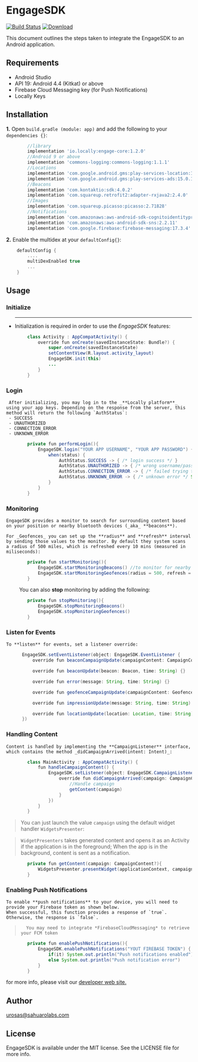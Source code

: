 # EngageSDK
[![Build Status](https://travis-ci.org/locally-io/android-engage-sdk.svg?branch=master)](https://travis-ci.org/locally-io/android-engage-sdk) [ ![Download](https://api.bintray.com/packages/locally/engage/core/images/download.svg?version=1.2.0) ](https://bintray.com/locally/engage/core/1.2.0/link)

This document outlines the steps taken to integrate the EngageSDK to an Android application.

## Requirements

  - Android Studio
  - API 19: Android 4.4 (Kitkat) or above
  - Firebase Cloud Messaging key (for Push Notifications)
  - Locally Keys
  
## Installation
**1.**  Open `build.gradle (module: app)` and add the following to your `dependencies {}`:


```groovy
        //library
        implementation 'io.locally:engage-core:1.2.0'
        //Android 9 or above
        implementation 'commons-logging:commons-logging:1.1.1'
        //Locations
        implementation 'com.google.android.gms:play-services-location:15.0.1'
        implementation 'com.google.android.gms:play-services-ads:15.0.1'
        //Beacons
        implementation 'com.kontaktio:sdk:4.0.2'
        implementation 'com.squareup.retrofit2:adapter-rxjava2:2.4.0'
        //Images
        implementation 'com.squareup.picasso:picasso:2.71828'
        //Notifications
        implementation 'com.amazonaws:aws-android-sdk-cognitoidentityprovider:2.6.8'
        implementation 'com.amazonaws:aws-android-sdk-sns:2.2.11'
        implementation 'com.google.firebase:firebase-messaging:17.3.4'
```

**2.**  Enable the multidex at your `defaultConfig{}`:

```groovy
    defaultConfig {
        ....
        multiDexEnabled true
        ...
    }
```

## Usage
### Initialize
- ****


     Initialization is required in order to use the _EngageSDK_ features:

```Java
        class Activity : AppCompatActivity() {
            override fun onCreate(savedInstanceState: Bundle?) {
                super.onCreate(savedInstanceState)
                setContentView(R.layout.activity_layout)
                EngageSDK.init(this)
                ...
            }
        }
```

### Login
    
     After initializing, you may log in to the _**Locally platform**_ using your app keys. Depending on the response from the server, this method will return the following `AuthStatus`:
     - SUCCESS
     - UNAUTHORIZED
     - CONNECTION_ERROR
     - UNKNOWN_ERROR

```Java
        private fun performLogin(){
            EngageSDK.login("YOUR APP USERNAME", "YOUR APP PASSWORD") { status, message -> 
                when(status) {
                    AuthStatus.SUCCESS -> { /* login success */ }
                    AuthStatus.UNAUTHORIZED -> { /* wrong username/password */ }
                    AuthStatus.CONNECTION_ERROR -> { /* failed trying to connect */ }
                    AuthStatus.UNKNOWN_ERROR -> { /* unknown error */ System.out.println(message) }
                }
            }
        }
```

### Monitoring
    
    EngageSDK provides a monitor to search for surrounding content based on your position or nearby bluetooth devices (_aka_ **beacons**).
    
    For _Geofences_ you can set up the **radius** and **refresh** interval by sending those values to the monitor. By default they system scans      a radius of 500 miles, which is refreshed every 10 mins (measured in miliseconds): 

```Java
        private fun startMonitoring(){
            EngageSDK.startMonitoringBeacons() //to monitor for nearby beacons
            EngageSDK.startMonitoringGeofences(radius = 500, refresh = 600000) 
        }
```


         You can also **stop** monitoring by adding the following:


```Java
        private fun stopMonitoring(){
            EngageSDK.stopMonitoringBeacons() 
            EngageSDK.stopMonitoringGeofences() 
        }
```

### Listen for Events
    To **listen** for events, set a listener override:

```Java
      EngageSDK.setEventListener(object: EngageSDK.EventListener {
          override fun beaconCampaignUpdate(campaignContent: CampaignContent, time: String) {}

          override fun beaconUpdate(beacon: Beacon, time: String) {}

          override fun error(message: String, time: String) {}

          override fun geofenceCampaignUpdate(campaignContent: GeofenceCampaign.Campaign, time: String) {}

          override fun impressionUpdate(message: String, time: String) {}

          override fun locationUpdate(location: Location, time: String) {}
      })
```

### Handling Content

    Content is handled by implementing the **CampaignListener** interface, which contains the method _didCampaignArrived(intent: Intent)_:

```Java
        class MainActivity : AppCompatActivity() {             
            fun handleCampaignContent() {
                EngageSDK.setListener(object: EngageSDK.CampaignListener {
                    override fun didCampaignArrived(campaign: CampaignContent?) {
                        //Handle campaign
                        getContent(campaign)
                    }
                })
            }
        }
```
>You can just launch the value `campaign` using the default widget handler `WidgetsPresenter`:

>`WidgetPresenters` takes generated content and opens it as an Activity if the application is in the foreground; When the app is in the background, content is sent as a notification. 
    
```Java
        private fun getContent(campaign: CampaignContent?){
            WidgetsPresenter.presentWidget(applicationContext, campaign)
        }
```
    
### Enabling Push Notifications

    To enable **push notifications** to your device, you will need to provide your Firebase token as shown below. 
    When successful, this function provides a response of `true`. Otherwise, the response is `false`.

>       You may need to integrate *FirebaseCloudMessaging* to retrieve your FCM token 

```Java
        private fun enablePushNotifications(){
            EngageSDK.enablePushNotifications("YOUT FIREBASE TOKEN") { //here you can handle the response
                if(it) System.out.println("Push notifications enabled")
                else System.out.println("Push notification error")
            }
        }
```

for more info, please visit our [developer web site.](https://locally.io/developers/)

## Author
urosas@sahuarolabs.com

## License
EngageSDK is available under the MIT license. See the LICENSE file for more info.
